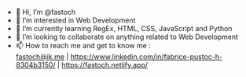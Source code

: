 - 👋 Hi, I’m @fastoch
- 👀 I’m interested in Web Development
- 🌱 I’m currently learning RegEx, HTML, CSS, JavaScript and Python
- 💞️ I’m looking to collaborate on anything related to Web Development
- 📫 How to reach me and get to know me :   
fastoch@ik.me | https://www.linkedin.com/in/fabrice-pustoc-h-8304b3150/ | https://fastoch.netlify.app/

<!---
fastoch/fastoch is a ✨ special ✨ repository because its `README.md` (this file) appears on your GitHub profile.
You can click the Preview link to take a look at your changes.
--->
